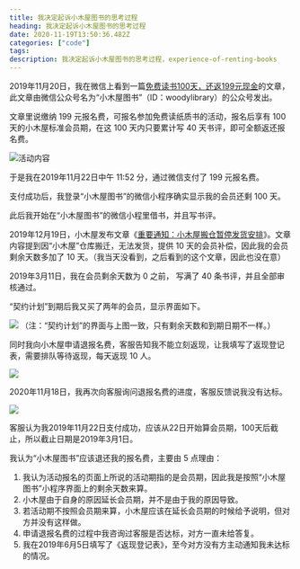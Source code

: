 ```yaml
---
title: 我决定起诉小木屋图书的思考过程
heading: 我决定起诉小木屋图书的思考过程
date: 2020-11-19T13:50:36.482Z
categories: ["code"]
tags: 
description: 我决定起诉小木屋图书的思考过程，experience-of-renting-books
---
```



2019年11月20日，我在微信上看到一篇[免费读书100天，还返199元现金](https://mp.weixin.qq.com/s/HokczKiYlAwmm7mELhdJaw)的文章，此文章由微信公众号名为“小木屋图书”（ID：woodylibrary）的公众号发出。


文章里说缴纳 199 元报名费，可报名参加免费读纸质书的活动，报名后享有 100 天的小木屋标准会员期，在这 100 天内只要累计写 40 天书评，即可全额返还报名费。

![活动内容](https://gitee.com/smile365/blogimg/raw/master/sxy91/1605795725769.png)

于是我在2019年11月22日中午 11:52 分，通过微信支付了 199 元报名费。

支付成功后，我登录“小木屋图书”的微信小程序确实显示我的会员还剩 100 天。

此后我开始在“小木屋图书”的微信小程里借书，并且写书评。

2019年12月19日，小木屋发布文章《[重要通知：小木屋搬仓暂停发货安排](https://mp.weixin.qq.com/s/EPckVnPdzupkFel2yBjNpg)》。文章内容提到因“小木屋”仓库搬迁，无法发货，提供 10 天的会员补偿，因此我的会员剩余天数多加了 10 天。（我当天没看到，之后看到的这个文章，因此也没在意）

2019年3月11日，我在会员剩余天数为 0 之前， 写满了 40 条书评，并且全部审核通过。

“契约计划”到期后我又买了两年的会员，显示界面如下。

![](https://gitee.com/smile365/blogimg/raw/master/sxy91/1605800512403.png)
（注：“契约计划”的界面与上图一致，只有剩余天数和到期日期不一样。）

同时我向小木屋申请退报名费，客服告知我不能立刻返现，让我填写了返现登记表，需要排队等待返现，每天返现 10 人。

![](https://gitee.com/smile365/blogimg/raw/master/sxy91/1605797823764.png)


2020年11月18日，我再次向客服询问退报名费的进度，客服反馈说我没有达标。

![](https://gitee.com/smile365/blogimg/raw/master/sxy91/1605798188508.png)

客服认为我2019年11月22日支付成功，应该从22日开始算会员期，100天后截止，所以截止日期是2019年3月1日。

我认为“小木屋图书”应该退还我的报名费，主要由 5 点理由：

1. 我认为活动报名的页面上所说的活动期指的是会员期，因此我是按照“小木屋图书”小程序界面上的剩余天数来算。
2. 小木屋由于自身的原因延长会员期，并不是由于我的原因导致。
3. 若活动期不按照会员期来算，小木屋应该在延长会员期的时候给予说明，但对方并没有这样做。
4. 申请退报名费的过程中我咨询过客服是否达标，对方一直未给答复。
5. 我在2019年6月5日填写了《返现登记表》，至今对方没有方主动通知我未达标的情况。






